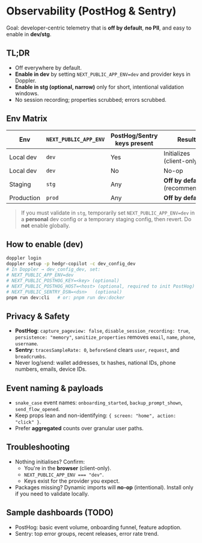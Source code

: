 # Observability (PostHog & Sentry)

Goal: developer-centric telemetry that is **off by default**, **no PII**, and easy to enable in **dev/stg**.

## TL;DR
- Off everywhere by default.
- **Enable in dev** by setting `NEXT_PUBLIC_APP_ENV=dev` and provider keys in Doppler.
- **Enable in stg (optional, narrow)** only for short, intentional validation windows.
- No session recording; properties scrubbed; errors scrubbed.

## Env Matrix
| Env | `NEXT_PUBLIC_APP_ENV` | PostHog/Sentry keys present | Result |
|-----|------------------------|-----------------------------|--------|
| Local dev | `dev` | Yes | Initializes (client-only) |
| Local dev | `dev` | No  | No-op |
| Staging   | `stg` | Any | **Off by default** (recommended) |
| Production| `prod`| Any | **Off by default** |

> If you must validate in `stg`, temporarily set `NEXT_PUBLIC_APP_ENV=dev` in a **personal** dev config or a temporary staging config, then revert. Do **not** enable globally.

## How to enable (dev)
```bash
doppler login
doppler setup -p hedgr-copilot -c dev_config_dev
# In Doppler → dev_config_dev, set:
# NEXT_PUBLIC_APP_ENV=dev
# NEXT_PUBLIC_POSTHOG_KEY=<key> (optional)
# NEXT_PUBLIC_POSTHOG_HOST=<host> (optional, required to init PostHog)
# NEXT_PUBLIC_SENTRY_DSN=<dsn>   (optional)
pnpm run dev:cli   # or: pnpm run dev:docker
```

## Privacy & Safety
- **PostHog**: `capture_pageview: false`, `disable_session_recording: true`, `persistence: "memory"`, `sanitize_properties` removes `email`, `name`, `phone`, `username`.
- **Sentry**: `tracesSampleRate: 0`, `beforeSend` clears `user`, `request`, and `breadcrumbs`.
- Never log/send: wallet addresses, tx hashes, national IDs, phone numbers, emails, device IDs.

## Event naming & payloads
- `snake_case` event names: `onboarding_started`, `backup_prompt_shown`, `send_flow_opened`.
- Keep props lean and non-identifying: `{ screen: "home", action: "click" }`.
- Prefer **aggregated** counts over granular user paths.

## Troubleshooting
- Nothing initialises? Confirm:
  - You're in the **browser** (client-only).
  - `NEXT_PUBLIC_APP_ENV === "dev"`.
  - Keys exist for the provider you expect.
- Packages missing? Dynamic imports will **no-op** (intentional). Install only if you need to validate locally.

## Sample dashboards (TODO)
- PostHog: basic event volume, onboarding funnel, feature adoption.
- Sentry: top error groups, recent releases, error rate trend.